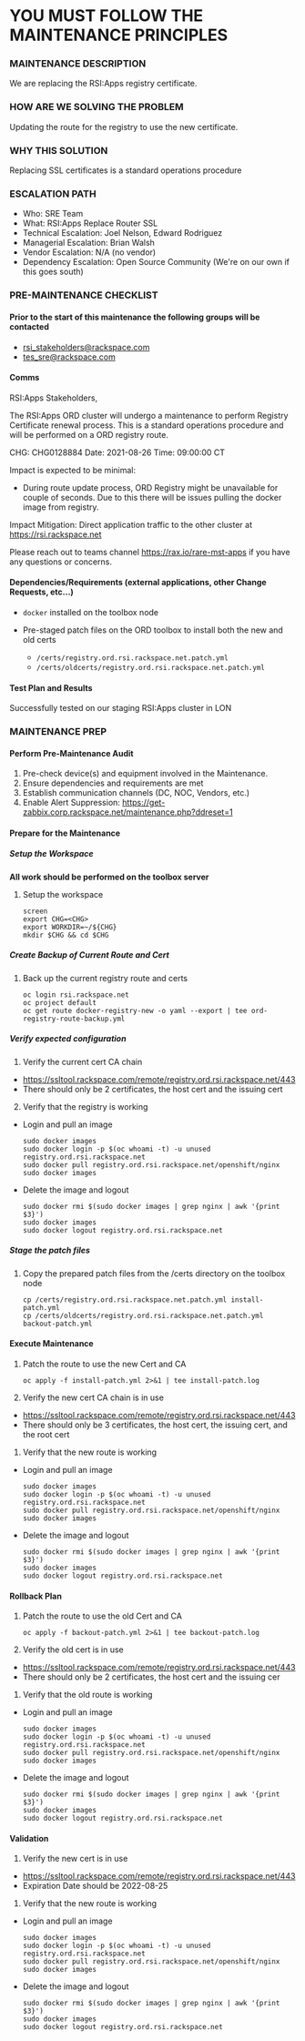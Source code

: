 # YOU MUST FOLLOW THE MAINTENANCE PRINCIPLES

### MAINTENANCE DESCRIPTION
We are replacing the RSI:Apps registry certificate.

### HOW ARE WE SOLVING THE PROBLEM
Updating the route for the registry to use the new certificate.

### WHY THIS SOLUTION
Replacing SSL certificates is a standard operations procedure


### ESCALATION PATH
- Who: SRE Team
- What: RSI:Apps Replace Router SSL
- Technical Escalation: Joel Nelson, Edward Rodriguez
- Managerial Escalation: Brian Walsh
- Vendor Escalation: N/A  (no vendor)
- Dependency Escalation: Open Source Community (We're on our own if this goes south)

### PRE-MAINTENANCE CHECKLIST
#### Prior to the start of this maintenance the following groups will be contacted
* rsi_stakeholders@rackspace.com
* tes_sre@rackspace.com

#### Comms

RSI:Apps Stakeholders,

The RSI:Apps ORD cluster will undergo a maintenance to perform Registry Certificate renewal process. This is a standard operations procedure and will be performed on a ORD registry route.

CHG: CHG0128884
Date: 2021-08-26
Time: 09:00:00 CT

Impact is expected to be minimal:

* During route update process, ORD Registry might be unavailable for couple of seconds. Due to this there will be issues pulling the docker image from registry.

Impact Mitigation: Direct application traffic to the other cluster at https://rsi.rackspace.net

Please reach out to teams channel https://rax.io/rare-mst-apps if you have any questions or concerns.

#### Dependencies/Requirements (external applications, other Change Requests, etc...)
* `docker` installed on the toolbox node
* Pre-staged patch files on the ORD toolbox to install both the new and old certs
  
  * `/certs/registry.ord.rsi.rackspace.net.patch.yml`
  * `/certs/oldcerts/registry.ord.rsi.rackspace.net.patch.yml`


#### Test Plan and Results
Successfully tested on our staging RSI:Apps cluster in LON


### MAINTENANCE PREP

#### Perform Pre-Maintenance Audit
1. Pre-check device(s) and equipment involved in the Maintenance.
1. Ensure dependencies and requirements are met
1. Establish communication channels (DC, NOC, Vendors, etc.)
1. Enable Alert Suppression: https://get-zabbix.corp.rackspace.net/maintenance.php?ddreset=1

#### Prepare for the Maintenance
##### Setup the Workspace
**All work should be performed on the toolbox server**

1. Setup the workspace

       screen
       export CHG=<CHG>
       export WORKDIR=~/${CHG}
       mkdir $CHG && cd $CHG

##### Create Backup of Current Route and Cert

1. Back up the current registry route and certs

       oc login rsi.rackspace.net
       oc project default
       oc get route docker-registry-new -o yaml --export | tee ord-registry-route-backup.yml

##### Verify expected configuration

1. Verify the current cert CA chain

 * https://ssltool.rackspace.com/remote/registry.ord.rsi.rackspace.net/443
 * There should only be 2 certificates, the host cert and the issuing cert

2. Verify that the registry is working
 * Login and pull an image

       sudo docker images
       sudo docker login -p $(oc whoami -t) -u unused registry.ord.rsi.rackspace.net
       sudo docker pull registry.ord.rsi.rackspace.net/openshift/nginx
       sudo docker images

 * Delete the image and logout

       sudo docker rmi $(sudo docker images | grep nginx | awk '{print $3}')
       sudo docker images
       sudo docker logout registry.ord.rsi.rackspace.net

##### Stage the patch files

1. Copy the prepared patch files from the /certs directory on the toolbox node

       cp /certs/registry.ord.rsi.rackspace.net.patch.yml install-patch.yml
       cp /certs/oldcerts/registry.ord.rsi.rackspace.net.patch.yml backout-patch.yml

#### Execute Maintenance
1. Patch the route to use the new Cert and CA

       oc apply -f install-patch.yml 2>&1 | tee install-patch.log

1. Verify the new cert CA chain is in use

 * https://ssltool.rackspace.com/remote/registry.ord.rsi.rackspace.net/443
 * There should only be 3 certificates, the host cert, the issuing cert, and the root cert

1. Verify that the new route is working
 * Login and pull an image

       sudo docker images
       sudo docker login -p $(oc whoami -t) -u unused registry.ord.rsi.rackspace.net
       sudo docker pull registry.ord.rsi.rackspace.net/openshift/nginx
       sudo docker images

 * Delete the image and logout

       sudo docker rmi $(sudo docker images | grep nginx | awk '{print $3}')
       sudo docker images
       sudo docker logout registry.ord.rsi.rackspace.net

#### Rollback Plan
1. Patch the route to use the old Cert and CA

       oc apply -f backout-patch.yml 2>&1 | tee backout-patch.log

1. Verify the old cert is in use

 * https://ssltool.rackspace.com/remote/registry.ord.rsi.rackspace.net/443
 * There should only be 2 certificates, the host cert and the issuing cer   

1. Verify that the old route is working
 * Login and pull an image

       sudo docker images
       sudo docker login -p $(oc whoami -t) -u unused registry.ord.rsi.rackspace.net
       sudo docker pull registry.ord.rsi.rackspace.net/openshift/nginx
       sudo docker images

 * Delete the image and logout

       sudo docker rmi $(sudo docker images | grep nginx | awk '{print $3}')
       sudo docker images
       sudo docker logout registry.ord.rsi.rackspace.net

#### Validation
1. Verify the new cert is in use

 * https://ssltool.rackspace.com/remote/registry.ord.rsi.rackspace.net/443
 * Expiration Date should be 2022-08-25

1. Verify that the new route is working
 * Login and pull an image

       sudo docker images
       sudo docker login -p $(oc whoami -t) -u unused registry.ord.rsi.rackspace.net
       sudo docker pull registry.ord.rsi.rackspace.net/openshift/nginx
       sudo docker images

 * Delete the image and logout

       sudo docker rmi $(sudo docker images | grep nginx | awk '{print $3}')
       sudo docker images
       sudo docker logout registry.ord.rsi.rackspace.net
